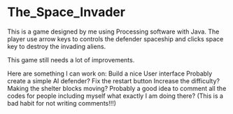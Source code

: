 # The_Space_Invader
This is a game designed by me using Processing software with Java. The player use arrow keys to controls the defender spaceship and clicks space key to destroy the invading aliens.

This game still needs a lot of improvements.

Here are something I can work on:
Build a nice User interface
Probably create a simple AI defender?
Fix the restart button
Increase the difficulty?
Making the shelter blocks moving?
Probably a good idea to comment all the codes for people including myself what exactly I am doing there?
(This is a bad habit for not writing comments!!!)
